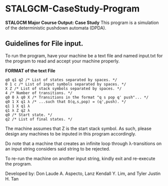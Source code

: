 # STALGCM-CaseStudy-Program  
**STALGCM Major Course Output: Case Study**
This program is a simulation of the deterministic pushdown automata (DPDA).


## Guidelines for File input.
To run the program, have your machine be a text file and named input.txt for the program 
to read and accept your machine properly.

**FORMAT of the text File**
```
q0 q1 q2 /* List of states separated by spaces. */
0 1 c /* List of input symbols separated by spaces. */
X Z /* List of stack symbols separated by spaces. */
4 /* Number of transitions. */
q0 0 λ q0 X /* Transitions in the format "q s pop q' push"... */
q0 1 X q1 λ /* ...such that δ(q,s,pop) = (q',push). */
q1 1 X q1 λ
q1 λ Z q2 λ
q0 /* Start state. */
q2 /* List of final states. */
```

The machine assumes that Z is the start stack symbol. As such, please
design any machines to be inputed in this program accordingly.

Do note that a machine that creates an infinite loop through
λ-transitions on an input string considers said string to be rejected.

To re-run the machine on another input string, kindly exit and re-execute the program.

Developed by: Don Laude A. Aspecto, Lanz Kendall Y. Lim, and Tyler Justin H. Tan
